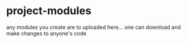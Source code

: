 project-modules
===============

any modules you create are to uploaded here... one can download and make changes to anyone's code
